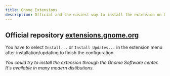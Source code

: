 ```yaml
---
title: Gnome Extensions
description: Official and the easiest way to install the extension on Gnome Desktop.
---
```


## Official repository [extensions.gnome.org](https://extensions.gnome.org/extension/1082/cpufreq/)
You have to select `Install...` or `Install Updates...` in the extension menu after installation/updating to finish the configuration.

_You could try to install the extension through the Gnome Software center. It's available in many modern distibutions._
